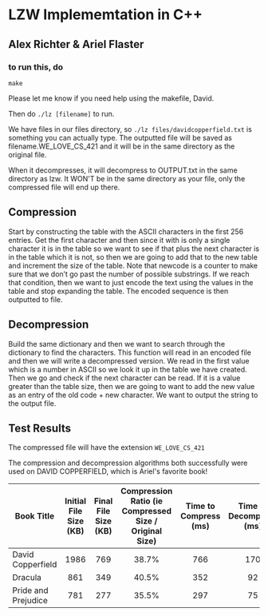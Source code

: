 # LZW Implememtation in C++ 
## Alex Richter & Ariel Flaster



### to run this, do 
`make`

Please let me know if you need help using the makefile, David. 


Then do 
`./lz [filename]` to run.


We have files in our files directory, so 
`./lz files/davidcopperfield.txt` 
is something you can actually type. The outputted file will be saved as filename.WE_LOVE_CS_421 and it will be in the same directory as the original file. 

When it decompresses, it will decompress to OUTPUT.txt in the same directory as lzw. It WON'T be in the same directory as your file, only the compressed file will end up there.


## Compression
Start by constructing the table  with the ASCII characters in the first 256 entries. Get the first character and then since it with is only a single character it is in the table so we want to see if that plus the next character is in the 
table which it is not, so then we are going to add that to the new table and increment the size of the table. Note that newcode is a counter to make sure that we don’t go past the number of possible substrings. If we reach that condition, then we want to just encode the text using the values in the table and stop expanding the table. The encoded sequence is then outputted to file. 

## Decompression
Build the same dictionary and then we want to search through the dictionary to find the characters. This function will read in an encoded file and then we will write a decompressed version. 
We read in the first value which is a number in ASCII so we look it up in the table we have created. Then we go and check if the next character can be read. If it is a value greater than the table size, then we are going 
to want to add the new value as an entry of the old code + new character. We want to output the string to the output file. 

## Test Results 

The compressed file will have the extension `WE_LOVE_CS_421`

The compression and decompression algorithms both successfully were used on DAVID COPPERFIELD, which is Ariel's favorite book!

| Book Title | Initial File Size (KB) | Final File Size (KB) | Compression Ratio (ie Compressed Size / Original Size) | Time to Compress (ms) | Time to Decompress (ms) | 
| -----  | :----: |  :----:  |  :----:  |  :----: |  :----:  | 
| David Copperfield  | 1986 |  769  |  38.7%  |  766 |  170  | 
| Dracula | 861 | 349 |  40.5%  |  352 |  92  | 
| Pride and Prejudice | 781 |  277  |  35.5%  | 297 |  75  | 

